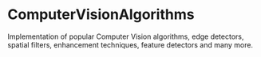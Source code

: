 # ComputerVisionAlgorithms
Implementation of popular Computer Vision algorithms, edge detectors, spatial filters, enhancement techniques, feature detectors and many more.
